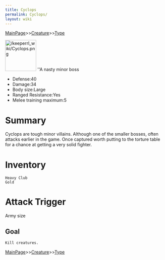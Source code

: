 ```yaml
---
title: Cyclops
permalink: Cyclops/
layout: wiki
---
```


[MainPage](/keeperrl_wiki/ "wikilink")>>[Creature](/keeperrl_wiki/Creature_Guide "wikilink")>>[Type](/keeperrl_wiki/Type "wikilink")

<img src="/keeperrl_wiki/Cyclops.png" title="fig:/keeperrl_wiki/Cyclops.png" alt="/keeperrl_wiki/Cyclops.png" width="100" />
''A nasty minor boss

-   Defense:40
-   Damage:34
-   Body size:Large
-   Ranged Resistance:Yes
-   Melee training maximum:5

Summary
=======

Cyclops are tough minor villains. Although one of the smaller bosses,
often attacks earlier in the game. Once captured worth putting to the
torture table for a chance at getting a very solid fighter.

Inventory
=========

`Heavy Club`  
`Gold`

Attack Trigger
==============

Army size

Goal
----

`Kill creatures.`

[MainPage](/keeperrl_wiki/ "wikilink")>>[Creature](/keeperrl_wiki/Creature_Guide "wikilink")>>[Type](/keeperrl_wiki/Type "wikilink")

